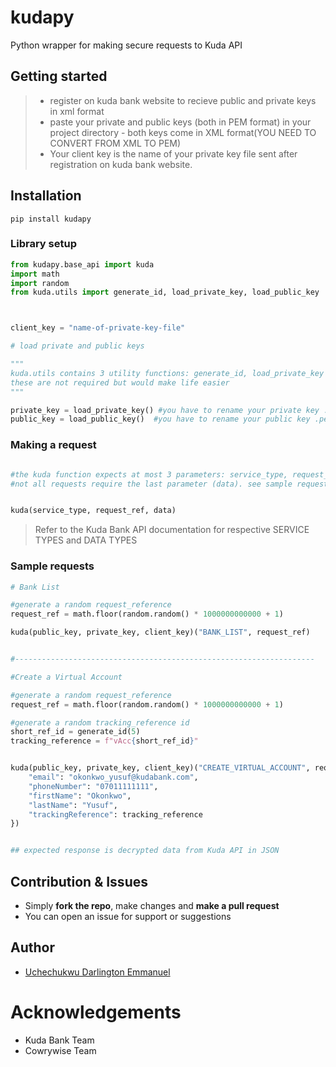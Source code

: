 # kudapy

Python wrapper for making secure requests to Kuda API

## Getting started
> - register on kuda bank website to recieve public and private keys in xml format
> - paste your private and public keys (both in PEM format) in your project directory
	- both keys come in XML format(YOU NEED TO CONVERT FROM XML TO PEM)
> - Your client key is the name of your private key file sent after registration on kuda bank website.

## Installation

 `pip install kudapy`

### Library setup

```py
from kudapy.base_api import kuda
import math
import random
from kuda.utils import generate_id, load_private_key, load_public_key



client_key = "name-of-private-key-file"

# load private and public keys

"""
kuda.utils contains 3 utility functions: generate_id, load_private_key and load_public_key
these are not required but would make life easier
"""

private_key = load_private_key() #you have to rename your private key .pem file to private.pem
public_key = load_public_key()	#you have to rename your public key .pem file to public.pem

```

### Making a request

```py

#the kuda function expects at most 3 parameters: service_type, request_ref and data
#not all requests require the last parameter (data). see sample request below.


kuda(service_type, request_ref, data)
```
> Refer to the Kuda Bank API documentation for respective SERVICE TYPES and DATA TYPES

### Sample requests

```py
# Bank List

#generate a random request_reference
request_ref = math.floor(random.random() * 1000000000000 + 1)

kuda(public_key, private_key, client_key)("BANK_LIST", request_ref)


#-------------------------------------------------------------------

#Create a Virtual Account

#generate a random request_reference
request_ref = math.floor(random.random() * 1000000000000 + 1)

#generate a random tracking_reference id
short_ref_id = generate_id(5)
tracking_reference = f"vAcc{short_ref_id}"


kuda(public_key, private_key, client_key)("CREATE_VIRTUAL_ACCOUNT", request_ref, {
    "email": "okonkwo_yusuf@kudabank.com",
    "phoneNumber": "07011111111",
    "firstName": "Okonkwo",
    "lastName": "Yusuf",
    "trackingReference": tracking_reference
})


## expected response is decrypted data from Kuda API in JSON

```

## Contribution & Issues

- Simply **fork the repo**, make changes and **make a pull request**
- You can open an issue for support or suggestions

## Author

- [Uchechukwu Darlington Emmanuel](https://github.com/daleentontech)

# Acknowledgements

- Kuda Bank Team
- Cowrywise Team
